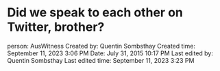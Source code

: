 # Did we speak to each other on Twitter, brother?

person: AusWitness
Created by: Quentin Sombsthay
Created time: September 11, 2023 3:06 PM
Date: July 31, 2015 10:17 PM
Last edited by: Quentin Sombsthay
Last edited time: September 11, 2023 3:23 PM